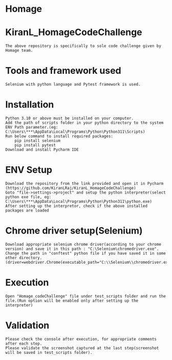 # Homage

# KiranL_HomageCodeChallenge
	
	The above repository is specifically to sole code challenge given by Homage team.

# Tools and framework used
	
	Selenium with python language and Pytest framework is used.

# Installation
	Python 3.10 or above must be installed on your computer.
	Add the path of scripts folder in your python directory to the system ENV Path parameter.(eg: C:\Users\***\AppData\Local\Programs\Python\Python311\Scripts)
	Run below command to install required packages:
		pip install selenium
		pip install pytest
	Download and install Pycharm IDE

# ENV Setup
	Download the repository from the link provided and open it in Pycharm (https://github.com/KiranLRaj/KiranL_HomageCodeChallenge)
	Goto "file->settings->project" and setup the python interpreter(select python exe file, eg: C:\Users\***\AppData\Local\Programs\Python\Python311\python.exe)
	After setting up the interpretor, check if the above installed packages are loaded

# Chrome driver setup(Selenium)
	Download appropriate selenium chrome driver(according to your chrome version) and save it in this path : "C:\Selenium\chromedriver.exe".
	Change the path in "conftest" python file if you have saved it in some other directory.(driver=webdriver.Chrome(executable_path="C:\\Selenium\\chromedriver.exe",options=options))

# Execution
	Open "Homage_codeChallenge" file under test_scripts folder and run the file.(Run option will be enabled only after setting up the interpreter) 

# Validation
	Please check the console after execution, for appropriate comments after each step.
	Please validate the screenshot captured at the last step(screenshot will be saved in test_scripts folder).
